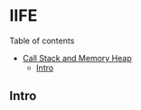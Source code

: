 # IIFE

Table of contents

- [Call Stack and Memory Heap](#call-stack-and-memory-heap)
  - [Intro](#intro)

## Intro
